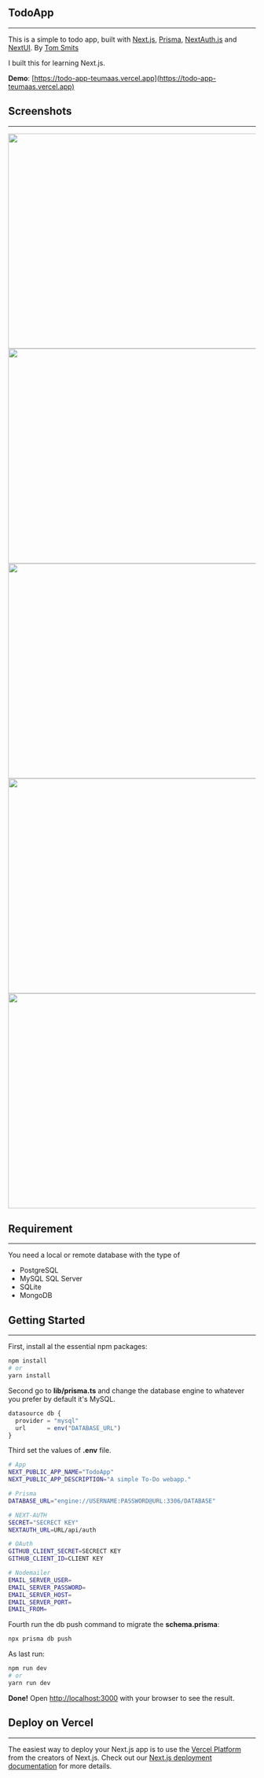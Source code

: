 ## TodoApp

---

This is a simple to todo app, built with [Next.js](https://github.com/vercel/next.js), [Prisma](https://github.com/prisma/prisma), [NextAuth.js](https://github.com/nextauthjs/next-auth) and [NextUI](https://github.com/nextui-org/nextui).
By [Tom Smits](https://github.com/teumaas)

I built this for learning Next.js.

**Demo**: [https://todo-app-teumaas.vercel.app](https://todo-app-teumaas.vercel.app)

## Screenshots

---

<img src="https://tomsmits.nl/assets/screen1.jpeg" width="800" height="437">

<img src="https://tomsmits.nl/assets/screen2.jpeg" width="800" height="437">

<img src="https://tomsmits.nl/assets/screen3.jpeg" width="800" height="437">

<img src="https://tomsmits.nl/assets/screen4.jpeg" width="800" height="437">

<img src="https://tomsmits.nl/assets/screen5.jpeg" width="800" height="437">

## Requirement

---

You need a local or remote database with the type of

- PostgreSQL
- MySQL SQL Server
- SQLite
- MongoDB

## Getting Started

---

First, install al the essential npm packages:

```bash
npm install
# or
yarn install
```

Second go to **lib/prisma.ts** and change the database engine to whatever you prefer by default it's MySQL.

```typescript
datasource db {
  provider = "mysql"
  url      = env("DATABASE_URL")
}
```

Third set the values of **.env** file.

```bash
# App
NEXT_PUBLIC_APP_NAME="TodoApp"
NEXT_PUBLIC_APP_DESCRIPTION="A simple To-Do webapp."

# Prisma
DATABASE_URL="engine://USERNAME:PASSWORD@URL:3306/DATABASE"

# NEXT-AUTH
SECRET="SECRECT KEY"
NEXTAUTH_URL=URL/api/auth

# OAuth
GITHUB_CLIENT_SECRET=SECRECT KEY
GITHUB_CLIENT_ID=CLIENT KEY

# Nodemailer
EMAIL_SERVER_USER=
EMAIL_SERVER_PASSWORD=
EMAIL_SERVER_HOST=
EMAIL_SERVER_PORT=
EMAIL_FROM=

```

Fourth run the db push command to migrate the **schema.prisma**:

```bash
npx prisma db push
```

As last run:

```bash
npm run dev
# or
yarn run dev
```

**Done!** Open [http://localhost:3000](http://localhost:3000) with your browser to see the result.

## Deploy on Vercel

---

The easiest way to deploy your Next.js app is to use the [Vercel Platform](https://vercel.com/new?utm_medium=default-template&filter=next.js&utm_source=create-next-app&utm_campaign=create-next-app-readme) from the creators of Next.js.
Check out our [Next.js deployment documentation](https://nextjs.org/docs/deployment) for more details.
